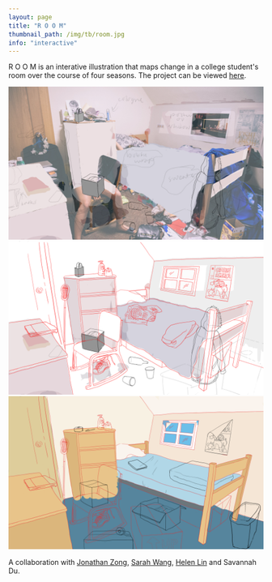 ```yaml
---
layout: page
title: "R O O M"
thumbnail_path: /img/tb/room.jpg
info: "interactive"
---
```


R O O M is an interative illustration that maps change in a college student's room over the course of four seasons. The project can be viewed [here](http://jonathanzong.github.io/room/). 

![Monstera](/img/room/process1.jpg)
![Monstera](/img/room/process2.jpg)
![Monstera](/img/room/process3.png)

A collaboration with [Jonathan Zong](http://www.jonathanzong.com), [Sarah Wang](http://www.sarahwangart.tumblr.com), [Helen Lin](http://www.helen-lin.com) and Savannah Du.

